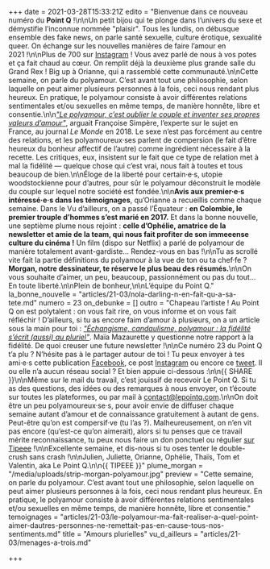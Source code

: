 +++
date = 2021-03-28T15:33:21Z
edito = "Bienvenue dans ce nouveau numéro du **Point Q**&nbsp;!\n\nUn petit bijou qui te plonge dans l’univers du sexe et démystifie l’inconnue nommée \"plaisir\". Tous les lundis, on débusque ensemble des fake news, on parle santé sexuelle, culture érotique, sexualité queer. On échange sur les nouvelles manières de faire l’amour en 2021 !\n\nPlus de 700 sur [Instagram](https://www.instagram.com/lepoint.q/)&nbsp;! Vous avez parlé de nous à vos potes et ça fait chaud au cœur. On remplit déjà la deuxième plus grande salle du Grand Rex&nbsp;! Big up à Orianne, qui a rassemblé cette communauté.\n\nCette semaine, on parle du polyamour. C’est avant tout une philosophie, selon laquelle on peut aimer plusieurs personnes à la fois, ceci nous rendant plus heureux. En pratique, le polyamour consiste à avoir différentes relations sentimentales et/ou sexuelles en même temps, de manière honnête, libre et consentie.\n\n[_\"Le polyamour, c’est oublier le couple et inventer ses propres valeurs d’amour\"_](https://www.lemonde.fr/festival/article/2018/10/05/le-polyamour-c-est-oublier-le-couple-et-inventer-ses-propres-valeurs-d-amour_5365161_4415198.html), arguait Françoise Simpère, l’experte sur le sujet en France, au journal _Le Monde_ en 2018. Le sexe n’est pas forcément au centre des relations, et les polyamoureux·ses parlent de compersion (le fait d’être heureux du bonheur affectif de l’autre) comme ingrédient nécessaire à la recette. Les critiques, eux, insistent sur le fait que ce type de relation met à mal la fidélité&nbsp;&mdash;&nbsp;quelque chose qui c’est vrai, nous fait à toutes et tous beaucoup de bien.\n\nÉloge de la liberté pour certain·e·s, utopie woodstockienne pour d’autres, pour sûr le polyamour déconstruit le modèle du couple sur lequel notre société est fondée.\n\n**Avis aux premier·e·s intéressé·e·s dans les témoignages**, qu’Orianne a recueillis comme chaque semaine. Dans le Vu d’ailleurs, on a passé l’Équateur&nbsp;: **en Colombie, le premier trouple d’hommes s’est marié en 2017.** Et dans la bonne nouvelle, une septième plume nous rejoint&nbsp;: **celle d’Ophélie, amatrice de la newsletter et amie de la team, qui nous fait profiter de son immeeense culture du cinéma&nbsp;!** Un film (dispo sur Netflix) a parlé de polyamour de manière totalement avant-gardiste... Rendez-vous en bas&nbsp;!\n\nTu as scrollé vite fait la partie définitions du polyamour à la vue de ton ou ta chef·fe&nbsp;? **Morgan, notre dessinateur, te réserve le plus beau des résumés.**\n\nOn vous souhaite d’aimer, un peu, beaucoup, passionnément ou pas du tout... En toute liberté.\n\nPlein de bonheur,\n\nL’équipe du Point Q."
la_bonne_nouvelle = "articles/21-03/nola-darling-n-en-fait-qu-a-sa-tete.md"
numero = 23
on_debunke = []
outro = "Chapeau l’artiste&nbsp;! Au Point Q on est polytalent&nbsp;: on vous fait rire, on vous informe et on vous fait réfléchir&nbsp;! D’ailleurs, si tu as encore faim d’amour à plusieurs, on a un article sous la main pour toi&nbsp;: [_\"Échangisme, candaulisme, polyamour&nbsp;: la fidélité s’écrit (aussi) au pluriel\"_](https://www.lemonde.fr/m-le-mag/article/2019/02/17/echangisme-candaulisme-polyamour-la-fidelite-s-ecrit-aussi-au-pluriel_5424516_4500055.html). Maïa Mazaurette y questionne notre rapport à la fidélité. De quoi creuser une future newsletter&nbsp;!\n\nCe numéro 23 du Point Q t’a plu&nbsp;? N’hésite pas à le partager autour de toi&nbsp;! Tu peux envoyer à tes ami·e·s cette publication [Facebook](https://www.facebook.com/lepointq.news/photos/a.137269331479096/233739068498788/), ce post [Instagram](https://www.instagram.com/p/CLXaWOOnQrw/) ou encore ce [tweet](https://twitter.com/LePointQ/status/1356187077218623492). Il ou elle n’a aucun réseau social&nbsp;? Et bien appuie ci-dessous&nbsp;:\n\n{{ SHARE }}\n\nMême sur le mail du travail, c’est jouissif de recevoir Le Point Q. Si tu as des questions, des idées ou des remarques à nous envoyer, on t’écoute sur toutes les plateformes, ou par mail à [contact@lepointq.com](mailto:contact@lepointq.com).\n\nOn doit être un peu polyamoureux·se·s, pour avoir envie de diffuser chaque semaine autant d’amour et de connaissance gratuitement à autant de gens. Peut-être qu’on est compersif·ve (tu l’as&nbsp;?). Malheureusement, on n’en vit pas encore (qu’est-ce qu’on aimerait), alors si tu penses que ce travail mérite reconnaissance, tu peux nous faire un don ponctuel ou régulier [sur Tipeee]()&nbsp;!\n\nExcellente semaine, et dis-nous si tu oses tenter le double-crush sans crash&nbsp;!\n\nJulien, Juliette, Orianne, Ophélie, Thaïs, Tom et Valentin, aka Le Point Q.\n\n{{ TIPEEE }}"
plume_morgan = "/media/uploads/strip-morgan-polyamour.jpg"
preview = "Cette semaine, on parle du polyamour. C’est avant tout une philosophie, selon laquelle on peut aimer plusieurs personnes à la fois, ceci nous rendant plus heureux. En pratique, le polyamour consiste à avoir différentes relations sentimentales et/ou sexuelles en même temps, de manière honnête, libre et consentie."
temoignages = "articles/21-03/le-polyamour-ma-fait-realiser-a-quel-point-aimer-dautres-personnes-ne-remettait-pas-en-cause-tous-nos-sentiments.md"
title = "Amours plurielles"
vu_d_ailleurs = "articles/21-03/menages-a-trois.md"

+++
